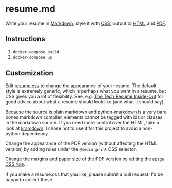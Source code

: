 # resume.md

Write your resume in
[Markdown](https://raw.githubusercontent.com/mikepqr/resume.md/main/resume.md),
style it with [CSS](resume.css), output to [HTML](resume.html) and
[PDF](resume.pdf).


## Instructions

1. `docker-compose build`
2. `docker-compose up`

## Customization

Edit [resume.css](resume.css) to change the appearance of your resume. The
default style is extremely generic, which is perhaps what you want in a resume,
but CSS gives you a lot of flexibility. See, e.g. [The Tech Resume
Inside-Out](https://www.thetechinterview.com/) for good advice about what a
resume should look like (and what it should say).

Because the source is plain markdown and python-markdown is a very bare bones
markdown compiler, elements cannot be tagged with ids or classes in the markdown
source. If you need more control over the HTML, take a look at
[kramdown](https://kramdown.gettalong.org/syntax.html). I chose not to use it
for this project to avoid a non-python dependency.

Change the appearance of the PDF version (without affecting the HTML version) by
adding rules under the `@media print` CSS selector. 

Change the margins and paper size of the PDF version by editing the [`@page` CSS
rule](https://developer.mozilla.org/en-US/docs/Web/CSS/%40page/size).

If you make a resume.css that you like, please submit a pull request. I'd be
happy to collect these.

